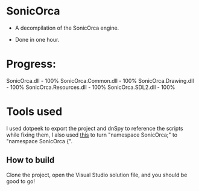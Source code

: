 # SonicOrca

* A decompilation of the SonicOrca engine.

* Done in one hour.

# Progress:

SonicOrca.dll - 100% 
SonicOrca.Common.dll - 100%
SonicOrca.Drawing.dll - 100%
SonicOrca.Resources.dll - 100%
SonicOrca.SDL2.dll - 100%

# Tools used

I used dotpeek to export the project and dnSpy to reference the scripts while fixing them, I also used [this](https://github.com/maybekoi/FSNSFix) to turn "namespace SonicOrca;" to "namespace SonicOrca {".

## How to build

Clone the project, open the Visual Studio solution file, and you should be good to go!